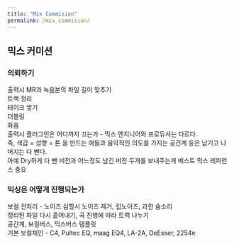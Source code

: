 ```yaml
---
title: "Mix Commision"
permalink: /mix_commision/
---
```


## 믹스 커미션  

### 의뢰하기

출력시 MR과 녹음본의 파일 길이 맞추기  
트랙 정리  
테이크 쌓기  
더블링  
화음  
출력시 플러그인은 어디까지 끄는가 - 믹스 엔지니어와 프로듀서는 다르다.  
즉, 색감 = 성향 = 톤 을 만드는 애들과 음악적인 의도를 가지는 공간계 등은 남기고 나머지는 다 뺀다.  
아예 Dry하게 다 뺀 버전과 어느정도 남긴 버전 두개를 보내주는게 베스트
믹스 레퍼런스 중요  

### 믹싱은 어떻게 진행되는가  

보컬 전처리 - 노이즈 심할시 노이즈 제거, 립노이즈, 과한 숨소리  
정리된 파일 다시 흩어내기, 곡 진행에 따라 트랙 나누기  
공간계, 보컬버스, 믹스버스 템플릿  
기본 보컬체인 - C4, Pultec EQ, maag EQ4, LA-2A, DeEsser, 2254e
